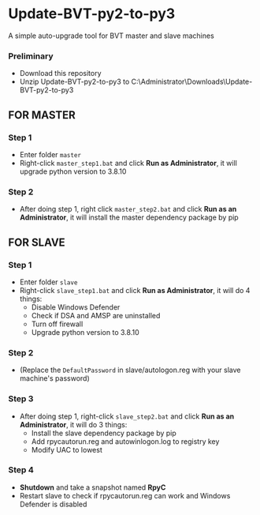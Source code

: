 # Update-BVT-py2-to-py3
A simple auto-upgrade tool for BVT master and slave machines

### Preliminary
* Download this repository
* Unzip Update-BVT-py2-to-py3 to C:\Administrator\Downloads\Update-BVT-py2-to-py3

## FOR MASTER
### Step 1
* Enter folder `master`
* Right-click `master_step1.bat` and click **Run as Administrator**, it will upgrade python version to 3.8.10

### Step 2
* After doing step 1, right click `master_step2.bat` and click **Run as an Administrator**, it will install the master dependency package by pip

## FOR SLAVE
### Step 1
* Enter folder `slave`
* Right-click `slave_step1.bat` and click **Run as Administrator**, it will do 4 things:
    * Disable Windows Defender
    * Check if DSA and AMSP are uninstalled
    * Turn off firewall
    * Upgrade python version to 3.8.10

### Step 2
* (Replace the `DefaultPassword` in slave/autologon.reg with your slave machine's password)

### Step 3
* After doing step 1, right-click `slave_step2.bat` and click **Run as an Administrator**, it will do 3 things:
    * Install the slave dependency package by pip
    * Add rpycautorun.reg and autowinlogon.log to registry key
    * Modify UAC to lowest
### Step 4
* **Shutdown** and take a snapshot named **RpyC**
* Restart slave to check if rpycautorun.reg can work and Windows Defender is disabled